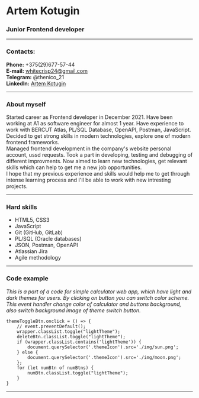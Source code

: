 # Artem Kotugin  
### Junior Frontend developer  

---

### Contacts:  
**Phone:** +375(29)677-57-44  
**E-mail:** whitecrisp24@gmail.com  
**Telegram:** @thenico_21  
**LinkedIn:** [Artem Kotugin](https://www.linkedin.com/in/artem-kotugin-a401a2223/)  

---

### About myself  
Started career as Frontend developer in December 2021. Have been working at A1 as software engineer for almost 1 year. Have experience to work with BERCUT Atlas, PL/SQL Database, OpenAPI, Postman, JavaScript. Decided to get strong skills in modern technologies, explore one of modern frontend frameworks.  
Managed frontend development in the company's website personal account, ussd requests. Took a part in developing, testing and debugging of different improvments. Now aimed to learn
new technologies, get relevant skills which can help to get me a new job opportunities.  
I hope that my previous experience and skills would help me to get through intense learning process and I'll be able to work with new intresting projects.  

---

### Hard skills
- HTML5, CSS3
- JavaScript
- Git (GitHub, GitLab)
- PL/SQL (Oracle databases)
- JSON, Postman, OpenAPI
- Atlassian Jira
- Agile methodology

---

### Code example
*This is a part of a code for simple calculator web app, which have light and dark themes for users. By clicking on button you can switch color scheme. This event handler change color of calculator and buttons background, also switch background image of theme switch button.*  
```
themeToggleBtn.onclick = () => {
    // event.preventDefault();
    wrapper.classList.toggle("lightTheme");
    deleteBtn.classList.toggle("lightTheme");
    if (wrapper.classList.contains('lightTheme')) {
        document.querySelector('.themeIcon').src='./img/sun.png';
    } else {
        document.querySelector('.themeIcon').src='./img/moon.png';
    };
    for (let numBtn of numBtns) {
        numBtn.classList.toggle("lightTheme");
    }
}
``` 

---


